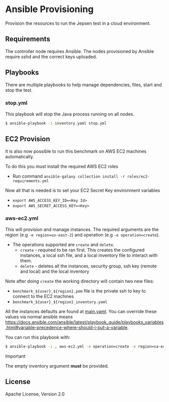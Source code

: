 Ansible Provisioning
======================

Provision the resources to run the Jepsen test in a cloud environment.

Requirements
------------

The controller node requires Ansible.
The nodes provisioned by Ansible require sshd and the correct keys uploaded.

Playbooks
---------

There are multiple playbooks to help manage dependencies, files, start and stop the test.

### stop.yml

This playbook will stop the Java process running on all nodes.

```bash
$ ansible-playbook -i inventory.yaml stop.yml
```

EC2 Provision
-------------

It is also now possible to run this benchmark on AWS EC2 machines automatically.

To do this you must install the required AWS EC2 roles
- Run command `ansible-galaxy collection install -r roles/ec2-requirements.yml`

Now all that is needed is to set your EC2 Secret Key environment variables
- `export AWS_ACCESS_KEY_ID=<Key Id>`
- `export AWS_SECRET_ACCESS_KEY=<Key>`

### aws-ec2.yml

This will provision and manage instances.
The required arguments are the region (e.g `-e region=us-east-2`) and operation (e.g `-e operation=create`).
* The operations supported are `create` and `delete`.
    * `create` - required to be ran first. This creates the configured instances, a local ssh file, and a local inventory file to interact with them.
    * `delete` - deletes all the instances, security group, ssh key (remote and local) and the local inventory

Note after doing `create` the working directory will contain two new files:
* `benchmark_${user}_${region}.pem` file is the private ssh to key to connect to the EC2 machines
* `benchmark_${user}_${region}_inventory.yaml`

All the instances defaults are found at [main.yaml](roles/aws_ec2/defaults/main.yml).
You can override these values via normal ansible means https://docs.ansible.com/ansible/latest/playbook_guide/playbooks_variables.html#variable-precedence-where-should-i-put-a-variable.

You can run this playbook with:

```bash
$ ansible-playbook -i , aws-ec2.yml -e operation=create -e region=sa-east-1 
```

> [!IMPORTANT]
> The empty inventory argument **must** be provided.

License
-------

Apache License, Version 2.0
